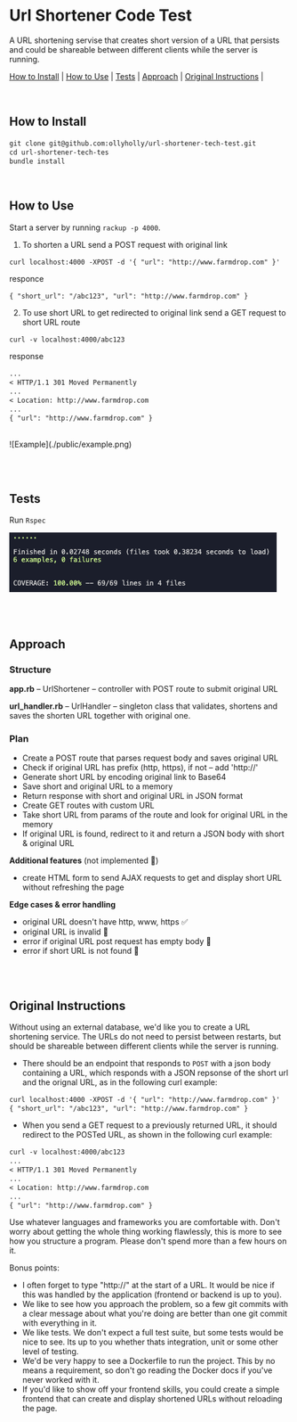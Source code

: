 # Url Shortener Code Test

A URL shortening servise that creates short version of a URL that persists and could be shareable between different clients while the server is running.

<p align="center">
		 
[How to Install](#how-to-install) | [How to Use](#how-to-use) | [Tests](#tests) | [Approach](#approach) | [Original Instructions](#original-instructions) |
</p>

<br>

## How to Install

```
git clone git@github.com:ollyholly/url-shortener-tech-test.git
cd url-shortener-tech-tes
bundle install
```

<br>

## How to Use

Start a server by running `rackup -p 4000`.

1. To shorten a URL send a POST request with original link

```
curl localhost:4000 -XPOST -d '{ "url": "http://www.farmdrop.com" }'
```

responce

```
{ "short_url": "/abc123", "url": "http://www.farmdrop.com" }
```

2. To use short URL to get redirected to original link send a GET request to short URL route

```
curl -v localhost:4000/abc123
```

response

```
...
< HTTP/1.1 301 Moved Permanently
...
< Location: http://www.farmdrop.com
...
{ "url": "http://www.farmdrop.com" }
```

<br>
![Example](./public/example.png)

<br><br>

## Tests

Run `Rspec`

![Tests](./public/tests.png)

<br><br>

## Approach

### Structure

**app.rb** – UrlShortener – controller with POST route to submit original URL

**url_handler.rb** – UrlHandler – singleton class that validates, shortens and saves the shorten URL together with original one.

### Plan

- Create a POST route that parses request body and saves original URL
- Check if original URL has prefix (http, https), if not – add 'http://'
- Generate short URL by encoding original link to Base64
- Save short and original URL to a memory
- Return response with short and original URL in JSON format
- Create GET routes with custom URL
- Take short URL from params of the route and look for original URL in the memory
- If original URL is found, redirect to it and return a JSON body with short & original URL

**Additional features** (not implemented 🚧)

- create HTML form to send AJAX requests to get and display short URL without refreshing the page

**Edge cases & error handling**

- original URL doesn't have http, www, https ✅
- original URL is invalid 🚧
- error if original URL post request has empty body 🚧
- error if short URL is not found 🚧

<br><br>

## Original Instructions

Without using an external database, we'd like you to create a URL shortening
service. The URLs do not need to persist between restarts, but should be
shareable between different clients while the server is running.

- There should be an endpoint that responds to `POST` with a json body
  containing a URL, which responds with a JSON repsonse of the short url and
  the orignal URL, as in the following curl example:

```
curl localhost:4000 -XPOST -d '{ "url": "http://www.farmdrop.com" }'
{ "short_url": "/abc123", "url": "http://www.farmdrop.com" }
```

- When you send a GET request to a previously returned URL, it should redirect
  to the POSTed URL, as shown in the following curl example:

```
curl -v localhost:4000/abc123
...
< HTTP/1.1 301 Moved Permanently
...
< Location: http://www.farmdrop.com
...
{ "url": "http://www.farmdrop.com" }
```

Use whatever languages and frameworks you are comfortable with. Don't worry
about getting the whole thing working flawlessly, this is more to see how you
structure a program. Please don't spend more than a few hours on it.

Bonus points:

- I often forget to type "http://" at the start of a URL. It would be nice if
  this was handled by the application (frontend or backend is up to you).
- We like to see how you approach the problem, so a few git commits with a
  clear message about what you're doing are better than one git commit with
  everything in it.
- We like tests. We don't expect a full test suite, but some tests would be
  nice to see. Its up to you whether thats integration, unit or some other
  level of testing.
- We'd be very happy to see a Dockerfile to run the project. This by no means a
  requirement, so don't go reading the Docker docs if you've never worked with
  it.
- If you'd like to show off your frontend skills, you could create a simple
  frontend that can create and display shortened URLs without reloading the
  page.
